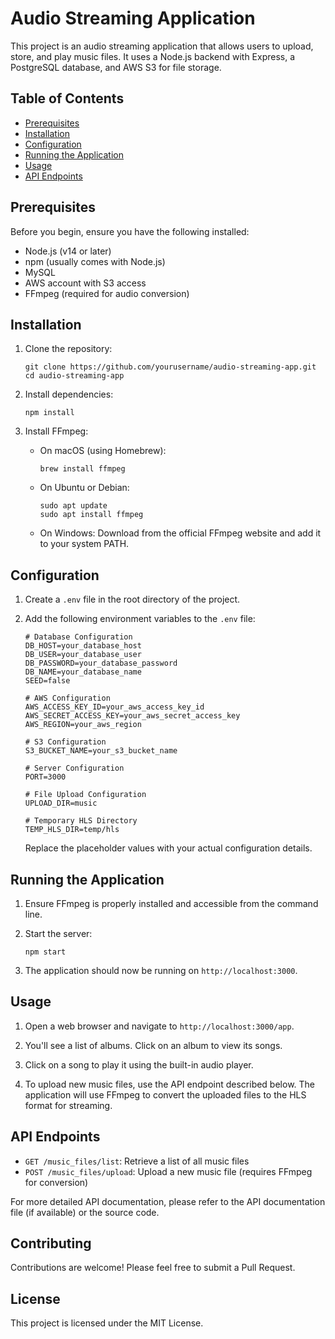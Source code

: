 # Audio Streaming Application

This project is an audio streaming application that allows users to upload, store, and play music files. It uses a Node.js backend with Express, a PostgreSQL database, and AWS S3 for file storage.

## Table of Contents
- [Prerequisites](#prerequisites)
- [Installation](#installation)
- [Configuration](#configuration)
- [Running the Application](#running-the-application)
- [Usage](#usage)
- [API Endpoints](#api-endpoints)

## Prerequisites

Before you begin, ensure you have the following installed:
- Node.js (v14 or later)
- npm (usually comes with Node.js)
- MySQL
- AWS account with S3 access
- FFmpeg (required for audio conversion)

## Installation

1. Clone the repository:
   ```
   git clone https://github.com/yourusername/audio-streaming-app.git
   cd audio-streaming-app
   ```

2. Install dependencies:
   ```
   npm install
   ```

3. Install FFmpeg:
   - On macOS (using Homebrew):
     ```
     brew install ffmpeg
     ```
   - On Ubuntu or Debian:
     ```
     sudo apt update
     sudo apt install ffmpeg
     ```
   - On Windows:
     Download from the official FFmpeg website and add it to your system PATH.

## Configuration

1. Create a `.env` file in the root directory of the project.

2. Add the following environment variables to the `.env` file:
   ```
   # Database Configuration
   DB_HOST=your_database_host
   DB_USER=your_database_user
   DB_PASSWORD=your_database_password
   DB_NAME=your_database_name
   SEED=false

   # AWS Configuration
   AWS_ACCESS_KEY_ID=your_aws_access_key_id
   AWS_SECRET_ACCESS_KEY=your_aws_secret_access_key
   AWS_REGION=your_aws_region

   # S3 Configuration
   S3_BUCKET_NAME=your_s3_bucket_name

   # Server Configuration
   PORT=3000

   # File Upload Configuration
   UPLOAD_DIR=music

   # Temporary HLS Directory
   TEMP_HLS_DIR=temp/hls
   ```

   Replace the placeholder values with your actual configuration details.

## Running the Application

1. Ensure FFmpeg is properly installed and accessible from the command line.

2. Start the server:
   ```
   npm start
   ```

3. The application should now be running on `http://localhost:3000`.

## Usage

1. Open a web browser and navigate to `http://localhost:3000/app`.

2. You'll see a list of albums. Click on an album to view its songs.

3. Click on a song to play it using the built-in audio player.

4. To upload new music files, use the API endpoint described below. The application will use FFmpeg to convert the uploaded files to the HLS format for streaming.

## API Endpoints

- `GET /music_files/list`: Retrieve a list of all music files
- `POST /music_files/upload`: Upload a new music file (requires FFmpeg for conversion)

For more detailed API documentation, please refer to the API documentation file (if available) or the source code.

## Contributing

Contributions are welcome! Please feel free to submit a Pull Request.

## License

This project is licensed under the MIT License.

